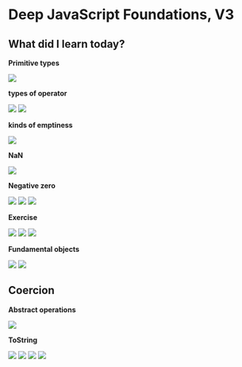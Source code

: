 <h1>Deep JavaScript Foundations, V3</h1>
<h2>What did I learn today?</h2>
<p><strong>Primitive types</strong></p>
<img src ="https://github.com/Rawan969/Mastering-JavaScript-in-20-Days/assets/121896627/e5c5a0fd-98df-44ff-9090-1e73dc431942">
<p><strong>types of operator</strong></p>
<img src="https://github.com/Rawan969/Mastering-JavaScript-in-20-Days/assets/121896627/e3a74463-03f8-4726-ac0f-1a907f7bd6ef">
<img src="https://github.com/Rawan969/Mastering-JavaScript-in-20-Days/assets/121896627/66ae8b4b-385c-427b-9ae4-b34625d46124">
<p><strong>kinds of emptiness</strong></p>
<img src="https://github.com/Rawan969/Mastering-JavaScript-in-20-Days/assets/121896627/1ae9e0f3-8f6d-41e4-890d-b762e2aef1f0">
<p><strong>NaN</strong></p>
<img src="https://github.com/Rawan969/Mastering-JavaScript-in-20-Days/assets/121896627/b7ef9872-4f6d-4eb6-848e-1484f1389558">
<p><strong>Negative zero</strong></p>
<img src="https://github.com/Rawan969/Mastering-JavaScript-in-20-Days/assets/121896627/7d29dd1f-6f37-4c57-a741-3723e2152028">
<img src="https://github.com/Rawan969/Mastering-JavaScript-in-20-Days/assets/121896627/9fe82a67-3836-4bf3-aa89-5a2a7f9f39de">
<img src="https://github.com/Rawan969/Mastering-JavaScript-in-20-Days/assets/121896627/4802412e-bbd5-4bd1-aadc-c8400dde2fd3">
<p><strong>Exercise</strong></p>
<img src="https://github.com/Rawan969/Mastering-JavaScript-in-20-Days/assets/121896627/eb050d27-9287-4bfd-85e8-5bd3656a4098">
<img src="https://github.com/Rawan969/Mastering-JavaScript-in-20-Days/assets/121896627/53846efb-0168-44a7-a0c7-532c8414120b">
<img src="https://github.com/Rawan969/Mastering-JavaScript-in-20-Days/assets/121896627/65f7dbb5-3232-4324-bf72-05acf144a505">
<p><strong>Fundamental objects</strong></p>
<img src="https://github.com/Rawan969/Mastering-JavaScript-in-20-Days/assets/121896627/c577a0af-49d4-4ece-aa71-4dc8a21d0fbe">
<img src="https://github.com/Rawan969/Mastering-JavaScript-in-20-Days/assets/121896627/ed2325bc-e3f4-4f1c-b1d4-9d8e6b1bd4c3">
<h2>Coercion</h2>
<p><strong>Abstract operations</strong></p>
<img src="https://github.com/Rawan969/Mastering-JavaScript-in-20-Days/assets/121896627/bacf0e71-d6e1-4929-8e99-798327f9b098">
<p><strong>ToString</strong></p>
<img src="https://github.com/Rawan969/Mastering-JavaScript-in-20-Days/assets/121896627/61940d02-7e0e-4ea3-801c-4283d8738aa9">
<img src="https://github.com/Rawan969/Mastering-JavaScript-in-20-Days/assets/121896627/2d6e6c21-3d56-4c8f-ad38-1c0a3b50185f">
<img src="https://github.com/Rawan969/Mastering-JavaScript-in-20-Days/assets/121896627/12e8505b-f1af-4018-b53f-3fcfa655a903">
<img src="https://github.com/Rawan969/Mastering-JavaScript-in-20-Days/assets/121896627/c06d79bf-35a2-41b4-b170-b3adbcd9f1c0">
